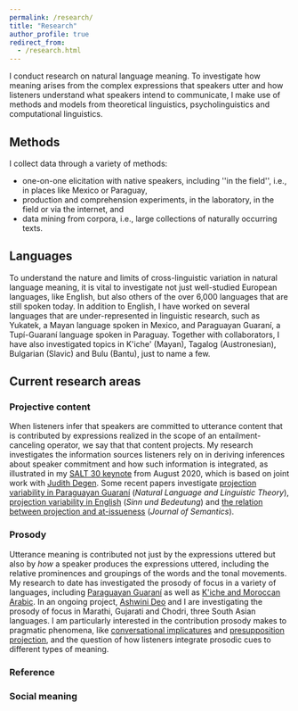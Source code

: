 ```yaml
---
permalink: /research/
title: "Research"
author_profile: true
redirect_from: 
  - /research.html
---
```


I conduct research on natural language meaning. To investigate how meaning arises from the complex expressions that speakers utter and how listeners understand what speakers intend to communicate, I make use of methods and models from theoretical linguistics, psycholinguistics and computational linguistics.

## Methods

I collect data through a variety of methods: 

* one-on-one elicitation with native speakers, including ''in the field'', i.e., in places like Mexico or Paraguay,
* production and comprehension experiments, in the laboratory, in the field or via the internet, and
* data mining from corpora, i.e., large collections of naturally occurring texts.

## Languages

To understand the nature and limits of cross-linguistic variation in natural language meaning, it is vital to investigate not just well-studied European languages, like English, but also others of the over 6,000 languages that are still spoken today. In addition to English, I have worked on several languages that are under-represented in linguistic research, such as Yukatek, a Mayan language spoken in Mexico, and Paraguayan Guaraní, a Tupí-Guaraní language spoken in Paraguay. Together with collaborators, I have also investigated topics in K'iche' (Mayan), Tagalog (Austronesian), Bulgarian (Slavic) and Bulu (Bantu), just to name a few.

## Current research areas

### Projective content

When listeners infer that speakers are committed to utterance content that is contributed by expressions realized in the scope of an entailment-canceling operator, we say that that content projects. My research investigates the information sources listeners rely on in deriving inferences about speaker commitment and how such information is integrated, as illustrated in my [SALT 30 keynote](https://www.dropbox.com/sh/guyt25gl8luvok2/AABi7n62L2uHMbirR8SC7fzoa?dl=0) from August 2020, which is based on joint work with [Judith Degen](https://sites.google.com/site/judithdegen/). Some recent papers investigate [projection variability in Paraguayan Guaraní](http://judith-tonhauser.github.io/files/tonhauser-NLLT-preprint.pdf) (<i>Natural Language and Linguistic Theory</i>), [projection variability in English](http://judith-tonhauser.github.io/files/deMarneffe-etal-SuB2019.pdf) (<i>Sinn und Bedeutung</i>) and [the relation between projection and at-issueness](https://doi.org/10.1093/jos/ffy007) (<i>Journal of Semantics</i>).

### Prosody

Utterance meaning is contributed not just by the expressions uttered but also by <i>how</i> a speaker produces the expressions uttered, including the relative prominences and groupings of the words and the tonal movements. My research to date has investigated the prosody of focus in a variety of languages, including [Paraguayan Guaraní](http://dx.doi.org/doi:10.1086/669629) as well as [K'iche and Moroccan Arabic](http://www.tandfonline.com/doi/abs/10.1080/23273798.2015.1071856?journalCode=plcp21). In an ongoing project, [Ashwini Deo](https://u.osu.edu/deo.13/) and I are investigating the prosody of focus in Marathi, Gujarati and Chodri, three South Asian languages. I am particularly interested in the contribution prosody makes to pragmatic phenomena, like [conversational implicatures](http://judith-tonhauser.github.io/files/deMarneffe-Tonhauser-QiD.pdf) and [presupposition projection](http://judith-tonhauser.github.io/files/tonhauser-etal-SuB-2019.pdf), and the question of how listeners integrate prosodic cues to different types of meaning.

### Reference

### Social meaning
